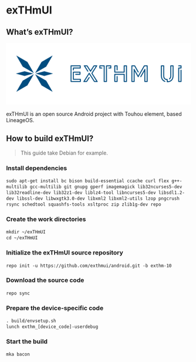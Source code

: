 # exTHmUI

## What’s exTHmUI?

![](https://raw.githubusercontent.com/exthmui/android/exthm-10/logo.png)

exTHmUI is an open source Android project with Touhou element, based LineageOS. 

## How to build exTHmUI?
> This guide take Debian for example. 

### Install dependencies
```shell
sudo apt-get install bc bison build-essential ccache curl flex g++-multilib gcc-multilib git gnupg gperf imagemagick lib32ncurses5-dev lib32readline-dev lib32z1-dev liblz4-tool libncurses5-dev libsdl1.2-dev libssl-dev libwxgtk3.0-dev libxml2 libxml2-utils lzop pngcrush rsync schedtool squashfs-tools xsltproc zip zlib1g-dev repo
```

### Create the work directories
```shell
mkdir ~/exTHmUI
cd ~/exTHmUI
```

### Initialize the exTHmUI source repository
```shell
repo init -u https://github.com/exthmui/android.git -b exthm-10
```

### Download the source code
```shell
repo sync
```

### Prepare the device-specific code
```shell
. build/envsetup.sh
lunch exthm_[device_code]-userdebug
```

### Start the build
```shell
mka bacon
```

